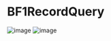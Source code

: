 # BF1RecordQuery

![image](https://user-images.githubusercontent.com/28080853/124253363-85026b80-db5a-11eb-9d78-fad155a7e24c.png)
![image](https://user-images.githubusercontent.com/28080853/124253378-8a5fb600-db5a-11eb-86fc-a45a05472a72.png)
